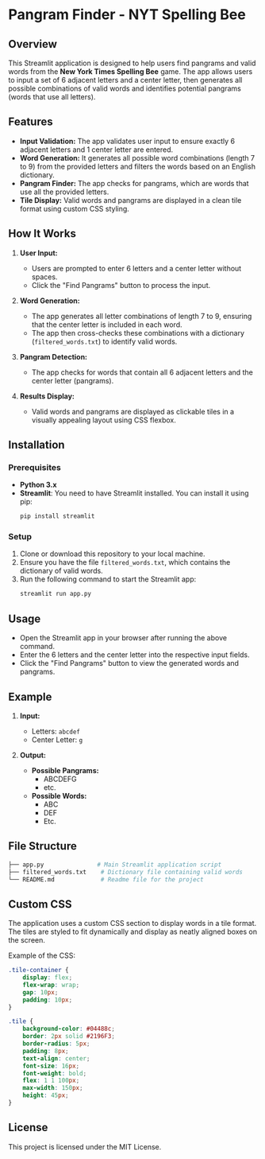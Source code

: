 # Pangram Finder - NYT Spelling Bee

## Overview

This Streamlit application is designed to help users find pangrams and valid words from the **New York Times Spelling Bee** game. The app allows users to input a set of 6 adjacent letters and a center letter, then generates all possible combinations of valid words and identifies potential pangrams (words that use all letters).

## Features

- **Input Validation:** The app validates user input to ensure exactly 6 adjacent letters and 1 center letter are entered.
- **Word Generation:** It generates all possible word combinations (length 7 to 9) from the provided letters and filters the words based on an English dictionary.
- **Pangram Finder:** The app checks for pangrams, which are words that use all the provided letters.
- **Tile Display:** Valid words and pangrams are displayed in a clean tile format using custom CSS styling.

## How It Works

1. **User Input:**
   - Users are prompted to enter 6 letters and a center letter without spaces.
   - Click the "Find Pangrams" button to process the input.

2. **Word Generation:**
   - The app generates all letter combinations of length 7 to 9, ensuring that the center letter is included in each word.
   - The app then cross-checks these combinations with a dictionary (`filtered_words.txt`) to identify valid words.

3. **Pangram Detection:**
   - The app checks for words that contain all 6 adjacent letters and the center letter (pangrams).
   
4. **Results Display:**
   - Valid words and pangrams are displayed as clickable tiles in a visually appealing layout using CSS flexbox.

## Installation

### Prerequisites

- **Python 3.x**
- **Streamlit**: You need to have Streamlit installed. You can install it using pip:
  ```bash
  pip install streamlit
  ```

### Setup

1. Clone or download this repository to your local machine.
2. Ensure you have the file `filtered_words.txt`, which contains the dictionary of valid words.
3. Run the following command to start the Streamlit app:
   ```bash
   streamlit run app.py
   ```

## Usage

- Open the Streamlit app in your browser after running the above command.
- Enter the 6 letters and the center letter into the respective input fields.
- Click the "Find Pangrams" button to view the generated words and pangrams.

## Example

1. **Input:**
   - Letters: `abcdef`
   - Center Letter: `g`

2. **Output:**
   - **Possible Pangrams:**
     - ABCDEFG
     - etc.
   - **Possible Words:**
     - ABC
     - DEF
     - Etc.

## File Structure

```bash
├── app.py               # Main Streamlit application script
├── filtered_words.txt    # Dictionary file containing valid words
└── README.md             # Readme file for the project
```

## Custom CSS

The application uses a custom CSS section to display words in a tile format. The tiles are styled to fit dynamically and display as neatly aligned boxes on the screen.

Example of the CSS:

```css
.tile-container {
    display: flex;
    flex-wrap: wrap;
    gap: 10px;
    padding: 10px;
}

.tile {
    background-color: #04488c;
    border: 2px solid #2196F3;
    border-radius: 5px;
    padding: 8px;
    text-align: center;
    font-size: 16px;
    font-weight: bold;
    flex: 1 1 100px;
    max-width: 150px;
    height: 45px;
}
```

## License

This project is licensed under the MIT License.